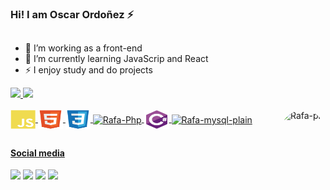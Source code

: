 ### Hi! I am Oscar Ordoñez ⚡
##

- 🔭 I’m working as a front-end
- 🌱 I’m currently learning JavaScrip and React
- ⚡ I enjoy study and do projects


<!-- My GitHub summary card -->
<div align="left">
  <a href="https://github.com/Oscoco">
  <img height="160em" src="https://github-readme-stats.vercel.app/api?username=Oscoco&show_icons=true&theme=github_dark&include_all_commits=true&count_private=true"/>
  <img height="160em" src="https://github-readme-stats.vercel.app/api/top-langs/?username=Oscoco&layout=compact&langs_count=7&theme=github_dark"/>
</div>
  
  <br>
<!-- Programming languages I study   -->
 <div style="display: inline_block">
  <img align="center" alt="Rafa-Js" height="30" width="40" src="https://raw.githubusercontent.com/devicons/devicon/master/icons/javascript/javascript-plain.svg">
  <img align="center" alt="Rafa-HTML" height="30" width="40" src="https://raw.githubusercontent.com/devicons/devicon/master/icons/html5/html5-original.svg">
  <img align="center" alt="Rafa-CSS" height="30" width="40" src="https://raw.githubusercontent.com/devicons/devicon/master/icons/css3/css3-original.svg">
    <img align="center" alt="Rafa-Php" height="40" width="60" src="https://cdn.jsdelivr.net/gh/devicons/devicon/icons/php/php-original.svg" />
  <img align="center" alt="Rafa-Csharp" height="30" width="40" src="https://raw.githubusercontent.com/devicons/devicon/master/icons/csharp/csharp-original.svg">
  <img align="center" alt="Rafa-mysql-plain" height="30" width="40" src="https://cdn.jsdelivr.net/gh/devicons/devicon/icons/mysql/mysql-plain.svg">
  <img align="right" alt="Rafa-pic" height="80" style="border-radius:5rem;" src="https://user-images.githubusercontent.com/68881899/162592713-d3b847f4-7ebf-4706-8c49-ce04c403c1d4.png">
        
          
</div>
  
  ##
  <!--   Social media -->
#### Social media
  <div>
   <a href="https://api.whatsapp.com/send?phone=+503 6308 6438&text=Hola, Necesito más información para dar inicio a mi proyecto!" target="_blank"><img src="https://img.shields.io/badge/WhatsApp-25D366?style=for-the-badge&logo=whatsapp&logoColor=white" target="_blank"></a>
   <a href="https://www.linkedin.com/in/oscar-gonzalez-311339224/" target="_blank"><img src="https://img.shields.io/badge/-LinkedIn-%230077B5?style=for-the-badge&logo=linkedin&logoColor=white" target="_blank"></a>
   <a href ="mailto:oscargonz150@gmail.com?Subject=Quiero%20saber%20mas%20de%20ti"><img src="https://img.shields.io/badge/Gmail-D14836?style=for-the-badge&logo=gmail&logoColor=white"
    target="_blank"></a>
      <a href="https://www.instagram.com/oscar4.7/" target="_blank"><img src="https://img.shields.io/badge/-Instagram-%23E4405F?style=for-the-badge&logo=instagram&logoColor=white" target="_blank"></a>
